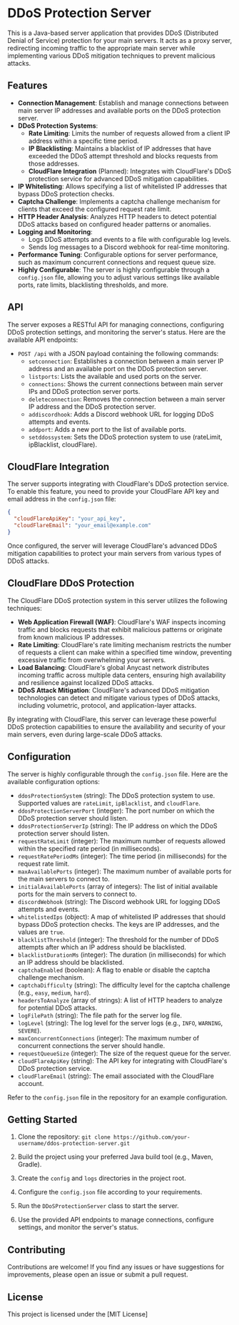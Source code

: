 # DDoS Protection Server

This is a Java-based server application that provides DDoS (Distributed Denial of Service) protection for your main servers. It acts as a proxy server, redirecting incoming traffic to the appropriate main server while implementing various DDoS mitigation techniques to prevent malicious attacks.

## Features

- **Connection Management**: Establish and manage connections between main server IP addresses and available ports on the DDoS protection server.
- **DDoS Protection Systems**:
  - **Rate Limiting**: Limits the number of requests allowed from a client IP address within a specific time period.
  - **IP Blacklisting**: Maintains a blacklist of IP addresses that have exceeded the DDoS attempt threshold and blocks requests from those addresses.
  - **CloudFlare Integration** (Planned): Integrates with CloudFlare's DDoS protection service for advanced DDoS mitigation capabilities.
- **IP Whitelisting**: Allows specifying a list of whitelisted IP addresses that bypass DDoS protection checks.
- **Captcha Challenge**: Implements a captcha challenge mechanism for clients that exceed the configured request rate limit.
- **HTTP Header Analysis**: Analyzes HTTP headers to detect potential DDoS attacks based on configured header patterns or anomalies.
- **Logging and Monitoring**:
  - Logs DDoS attempts and events to a file with configurable log levels.
  - Sends log messages to a Discord webhook for real-time monitoring.
- **Performance Tuning**: Configurable options for server performance, such as maximum concurrent connections and request queue size.
- **Highly Configurable**: The server is highly configurable through a `config.json` file, allowing you to adjust various settings like available ports, rate limits, blacklisting thresholds, and more.

## API

The server exposes a RESTful API for managing connections, configuring DDoS protection settings, and monitoring the server's status. Here are the available API endpoints:

- `POST /api` with a JSON payload containing the following commands:
  - `setconnection`: Establishes a connection between a main server IP address and an available port on the DDoS protection server.
  - `listports`: Lists the available and used ports on the server.
  - `connections`: Shows the current connections between main server IPs and DDoS protection server ports.
  - `deleteconnection`: Removes the connection between a main server IP address and the DDoS protection server.
  - `addiscordhook`: Adds a Discord webhook URL for logging DDoS attempts and events.
  - `addport`: Adds a new port to the list of available ports.
  - `setddossystem`: Sets the DDoS protection system to use (rateLimit, ipBlacklist, cloudFlare).

## CloudFlare Integration

The server supports integrating with CloudFlare's DDoS protection service. To enable this feature, you need to provide your CloudFlare API key and email address in the `config.json` file:



```json
{
  "cloudFlareApiKey": "your_api_key",
  "cloudFlareEmail": "your_email@example.com"
}
```
Once configured, the server will leverage CloudFlare's advanced DDoS mitigation capabilities to protect your main servers from various types of DDoS attacks.

## CloudFlare DDoS Protection

The CloudFlare DDoS protection system in this server utilizes the following techniques:

- **Web Application Firewall (WAF)**: CloudFlare's WAF inspects incoming traffic and blocks requests that exhibit malicious patterns or originate from known malicious IP addresses.
- **Rate Limiting**: CloudFlare's rate limiting mechanism restricts the number of requests a client can make within a specified time window, preventing excessive traffic from overwhelming your servers.
- **Load Balancing**: CloudFlare's global Anycast network distributes incoming traffic across multiple data centers, ensuring high availability and resilience against localized DDoS attacks.
- **DDoS Attack Mitigation**: CloudFlare's advanced DDoS mitigation technologies can detect and mitigate various types of DDoS attacks, including volumetric, protocol, and application-layer attacks.

By integrating with CloudFlare, this server can leverage these powerful DDoS protection capabilities to ensure the availability and security of your main servers, even during large-scale DDoS attacks.

## Configuration

The server is highly configurable through the `config.json` file. Here are the available configuration options:

- `ddosProtectionSystem` (string): The DDoS protection system to use. Supported values are `rateLimit`, `ipBlacklist`, and `cloudFlare`.
- `ddosProtectionServerPort` (integer): The port number on which the DDoS protection server should listen.
- `ddosProtectionServerIp` (string): The IP address on which the DDoS protection server should listen.
- `requestRateLimit` (integer): The maximum number of requests allowed within the specified rate period (in milliseconds).
- `requestRatePeriodMs` (integer): The time period (in milliseconds) for the request rate limit.
- `maxAvailablePorts` (integer): The maximum number of available ports for the main servers to connect to.
- `initialAvailablePorts` (array of integers): The list of initial available ports for the main servers to connect to.
- `discordWebhook` (string): The Discord webhook URL for logging DDoS attempts and events.
- `whitelistedIps` (object): A map of whitelisted IP addresses that should bypass DDoS protection checks. The keys are IP addresses, and the values are `true`.
- `blacklistThreshold` (integer): The threshold for the number of DDoS attempts after which an IP address should be blacklisted.
- `blacklistDurationMs` (integer): The duration (in milliseconds) for which an IP address should be blacklisted.
- `captchaEnabled` (boolean): A flag to enable or disable the captcha challenge mechanism.
- `captchaDifficulty` (string): The difficulty level for the captcha challenge (e.g., `easy`, `medium`, `hard`).
- `headersToAnalyze` (array of strings): A list of HTTP headers to analyze for potential DDoS attacks.
- `logFilePath` (string): The file path for the server log file.
- `logLevel` (string): The log level for the server logs (e.g., `INFO`, `WARNING`, `SEVERE`).
- `maxConcurrentConnections` (integer): The maximum number of concurrent connections the server should handle.
- `requestQueueSize` (integer): The size of the request queue for the server.
- `cloudFlareApiKey` (string): The API key for integrating with CloudFlare's DDoS protection service.
- `cloudFlareEmail` (string): The email associated with the CloudFlare account.

Refer to the `config.json` file in the repository for an example configuration.

## Getting Started

1. Clone the repository:
`git clone https://github.com/your-username/ddos-protection-server.git`

2. Build the project using your preferred Java build tool (e.g., Maven, Gradle).

3. Create the `config` and `logs` directories in the project root.

4. Configure the `config.json` file according to your requirements.

5. Run the `DDoSProtectionServer` class to start the server.

6. Use the provided API endpoints to manage connections, configure settings, and monitor the server's status.

## Contributing

Contributions are welcome! If you find any issues or have suggestions for improvements, please open an issue or submit a pull request.

## License

This project is licensed under the [MIT License]



